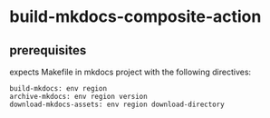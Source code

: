 # build-mkdocs-composite-action
## prerequisites
expects Makefile in mkdocs project with the following directives:
```
build-mkdocs: env region
archive-mkdocs: env region version
download-mkdocs-assets: env region download-directory
```